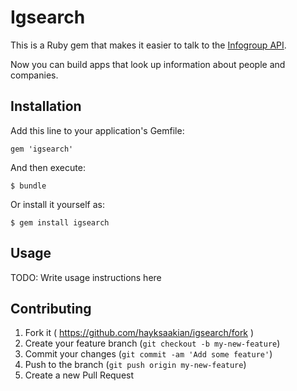 # Igsearch

This is a Ruby gem that makes it easier to talk to the [Infogroup API](http://developer.infoconnect.com/).

Now you can build apps that look up information about people and companies.

## Installation

Add this line to your application's Gemfile:

    gem 'igsearch'

And then execute:

    $ bundle

Or install it yourself as:

    $ gem install igsearch

## Usage

TODO: Write usage instructions here

## Contributing

1. Fork it ( https://github.com/hayksaakian/igsearch/fork )
2. Create your feature branch (`git checkout -b my-new-feature`)
3. Commit your changes (`git commit -am 'Add some feature'`)
4. Push to the branch (`git push origin my-new-feature`)
5. Create a new Pull Request
